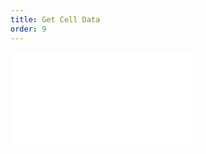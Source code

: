 ```yaml
---
title: Get Cell Data
order: 9
---
```


<embed src="@/docs/manual/advanced/get-cell-data.zh.md"></embed>
